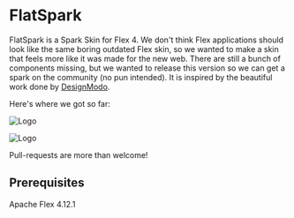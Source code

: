 # FlatSpark

FlatSpark is a Spark Skin for Flex 4. We don't think Flex applications should look like the same boring outdated Flex skin, so we wanted to make a skin that feels more like it was made for the new web. There are still a bunch of components missing, but we wanted to release this version so we can get a spark on the community (no pun intended).
It is inspired by the beautiful work done by [DesignModo](http://designmodo.github.io/Flat-UI/).

Here's where we got so far:
<p><img src="https://raw.githubusercontent.com/akamud/FlatSpark/master/sample.png" alt="Logo" style="max-width:100%;" /></p>
<p><img src="https://raw.githubusercontent.com/akamud/FlatSpark/master/sample2.png" alt="Logo" style="max-width:100%;" /></p>

Pull-requests are more than welcome!

## Prerequisites
Apache Flex 4.12.1